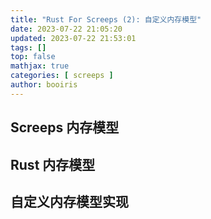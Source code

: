 ```yaml
---
title: "Rust For Screeps (2): 自定义内存模型"
date: 2023-07-22 21:05:20 
updated: 2023-07-22 21:53:01
tags: [] 
top: false
mathjax: true
categories: [ screeps ]
author: booiris
---
```


## Screeps 内存模型

## Rust 内存模型

## 自定义内存模型实现

